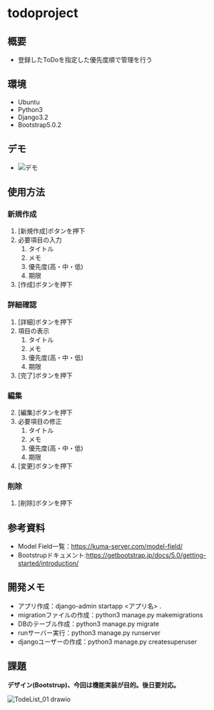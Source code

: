 # todoproject

## 概要
* 登録したToDoを指定した優先度順で管理を行う

## 環境
* Ubuntu
* Python3
* Django3.2
* Bootstrap5.0.2

## デモ
 * ![デモ](https://admin)

## 使用方法
### 新規作成
1. [新規作成]ボタンを押下
2. 必要項目の入力
    1. タイトル
    2. メモ
    3. 優先度(高・中・低)
    4. 期限
3. [作成]ボタンを押下

### 詳細確認
1. [詳細]ボタンを押下
2. 項目の表示
    1. タイトル
    2. メモ
    3. 優先度(高・中・低)
    4. 期限
3. [完了]ボタンを押下

### 編集
2. [編集]ボタンを押下
3. 必要項目の修正
    1. タイトル
    2. メモ
    3. 優先度(高・中・低)
    4. 期限
3. [変更]ボタンを押下

### 削除
1. [削除]ボタンを押下

## 参考資料
* Model Field一覧：https://kuma-server.com/model-field/
* Bootstrupドキュメント:https://getbootstrap.jp/docs/5.0/getting-started/introduction/

## 開発メモ
* アプリ作成：django-admin startapp <アプリ名> .
* migrationファイルの作成：python3 manage.py makemigrations
* DBのテーブル作成：python3 manage.py migrate
* runサーバー実行：python3 manage.py runserver
* djangoユーザーの作成：python3 manage.py createsuperuser

## 課題
   __デザイン(Bootstrup)、今回は機能実装が目的。後日要対応。__
   

![TodeList_01 drawio](https://user-images.githubusercontent.com/106885676/172039984-35c0f40f-aed8-4b2a-bfaf-b12aab8271a5.png)




